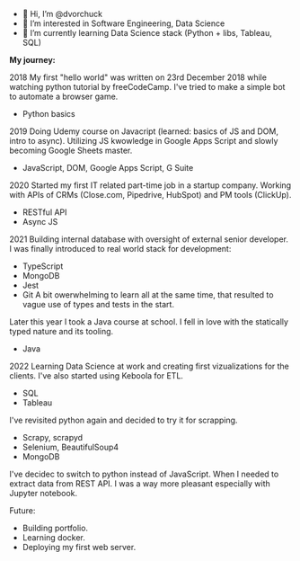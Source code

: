 - 👋 Hi, I’m @dvorchuck
- 👀 I’m interested in Software Engineering, Data Science
- 🌱 I’m currently learning Data Science stack (Python + libs, Tableau, SQL) 

**My journey:**

2018
My first "hello world" was written on 23rd December 2018 while watching python tutorial by freeCodeCamp.
I've tried to make a simple bot to automate a browser game.
- Python basics

2019
Doing Udemy course on Javacript (learned: basics of JS and DOM, intro to async).
Utilizing JS kwowledge in Google Apps Script and slowly becoming Google Sheets master.
- JavaScript, DOM, Google Apps Script, G Suite

2020
Started my first IT related part-time job in a startup company. 
Working with APIs of CRMs (Close.com, Pipedrive, HubSpot) and PM tools (ClickUp).
- RESTful API
- Async JS

2021
Building internal database with oversight of external senior developer.
I was finally introduced to real world stack for development:
- TypeScript
- MongoDB
- Jest
- Git
A bit owerwhelming to learn all at the same time, that resulted to vague use of types and tests in the start.

Later this year I took a Java course at school. I fell in love with the statically typed nature and its tooling. 
- Java

2022
Learning Data Science at work and creating first vizualizations for the clients. I've also started using Keboola for ETL.
- SQL
- Tableau

I've revisited python again and decided to try it for scrapping.
- Scrapy, scrapyd
- Selenium, BeautifulSoup4
- MongoDB

I've decidec to switch to python instead of JavaScript. When I needed to extract data from REST API.
I was a way more pleasant especially with Jupyter notebook.


Future:
- Building portfolio.
- Learning docker.
- Deploying my first web server.

<!---
dvorchuck/dvorchuck is a ✨ special ✨ repository because its `README.md` (this file) appears on your GitHub profile.
You can click the Preview link to take a look at your changes.
--->
